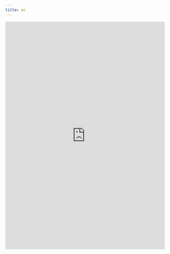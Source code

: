 ```yaml
---
title: ec
---
```

<iframe 
    src="https://sslecal2.investing.com?columns=exc_flags,exc_currency,exc_importance,exc_actual,exc_forecast,exc_previous&category=_employment,_economicActivity,_inflation,_credit,_centralBanks,_confidenceIndex,_balance,_Bonds&importance=2,3&features=datepicker,timezone,timeselector,filters&countries=17,35,72,5,4,39&calType=week&timeZone=28&lang=6" 
    width="100%" 
    height="720" 
    style="border: 0;" 
    allowtransparency="true">
</iframe>
